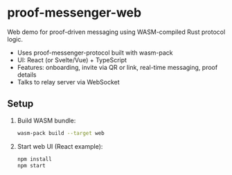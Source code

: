 # proof-messenger-web

Web demo for proof-driven messaging using WASM-compiled Rust protocol logic.
- Uses proof-messenger-protocol built with wasm-pack
- UI: React (or Svelte/Vue) + TypeScript
- Features: onboarding, invite via QR or link, real-time messaging, proof details
- Talks to relay server via WebSocket

## Setup

1. Build WASM bundle:
    ```bash
    wasm-pack build --target web
    ```

2. Start web UI (React example):
    ```bash
    npm install
    npm start
    ```